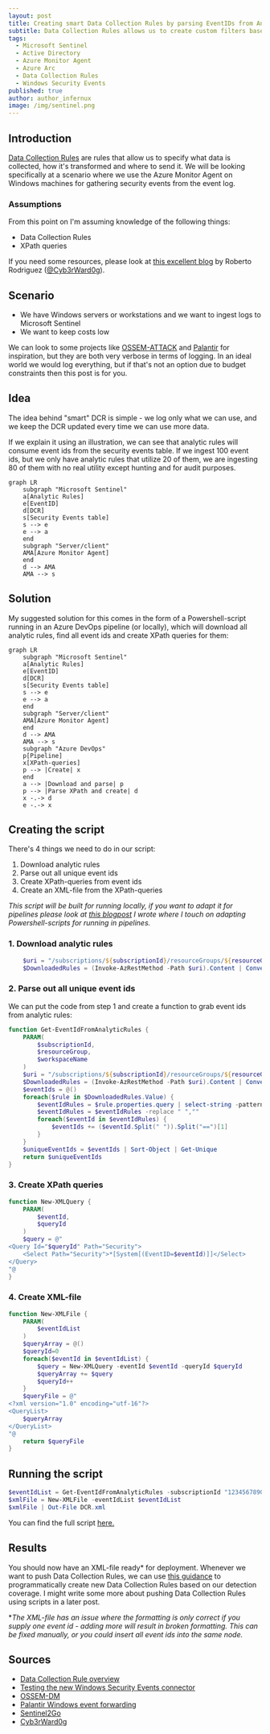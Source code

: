 ```yaml
---
layout: post
title: Creating smart Data Collection Rules by parsing EventIDs from Analytic Rules
subtitle: Data Collection Rules allows us to create custom filters based on XPath-queries. If we do this based on active Analytic Rules, we can create DCRs that only ingest the data we actually have detection for. 
tags:
  - Microsoft Sentinel
  - Active Directory
  - Azure Monitor Agent
  - Azure Arc
  - Data Collection Rules
  - Windows Security Events
published: true
author: author_infernux
image: /img/sentinel.png
---
```


## Introduction

[Data Collection Rules](https://learn.microsoft.com/en-us/azure/azure-monitor/essentials/data-collection-rule-overview) are rules that allow us to specify what data is collected, how it's transformed and where to send it. We will be looking specifically at a scenario where we use the Azure Monitor Agent on Windows machines for gathering security events from the event log.

### Assumptions

From this point on I'm assuming knowledge of the following things:

* Data Collection Rules
* XPath queries

If you need some resources, please look at [this excellent blog](https://techcommunity.microsoft.com/t5/microsoft-sentinel-blog/testing-the-new-version-of-the-windows-security-events-connector/ba-p/2483369) by Roberto Rodriguez ([@Cyb3rWard0g](https://twitter.com/Cyb3rWard0g)).

## Scenario

* We have Windows servers or workstations and we want to ingest logs to Microsoft Sentinel
* We want to keep costs low 

We can look to some projects like [OSSEM-ATTACK](https://github.com/OTRF/Microsoft-Sentinel2Go/tree/master/microsoft-sentinel/linkedtemplates/data-collection-rules/rules/ossem-attack) and [Palantir](https://github.com/OTRF/Microsoft-Sentinel2Go/tree/master/microsoft-sentinel/linkedtemplates/data-collection-rules/rules/palantir) for inspiration, but they are both very verbose in terms of logging. In an ideal world we would log everything, but if that's not an option due to budget constraints then this post is for you.

## Idea

The idea behind "smart" DCR is simple - we log only what we can use, and we keep the DCR updated every time we can use more data. 

If we explain it using an illustration, we can see that analytic rules will consume event ids from the security events table. If we ingest 100 event ids, but we only have analytic rules that utilize 20 of them, we are ingesting 80 of them with no real utility except hunting and for audit purposes.

```mermaid
graph LR
    subgraph "Microsoft Sentinel"
    a[Analytic Rules]
    e[EventID]
    d[DCR]
    s[Security Events table]
    s --> e
    e --> a
    end
    subgraph "Server/client"
    AMA[Azure Monitor Agent]
    end
    d --> AMA
    AMA --> s
```

## Solution

My suggested solution for this comes in the form of a Powershell-script running in an Azure DevOps pipeline (or locally), which will download all analytic rules, find all event ids and create XPath queries for them:

```mermaid
graph LR
    subgraph "Microsoft Sentinel"
    a[Analytic Rules]
    e[EventID]
    d[DCR]
    s[Security Events table]
    s --> e
    e --> a
    end
    subgraph "Server/client"
    AMA[Azure Monitor Agent]
    end
    d --> AMA
    AMA --> s
    subgraph "Azure DevOps"
    p[Pipeline]
    x[XPath-queries]
    p --> |Create| x
    end
    a --> |Download and parse| p
    p --> |Parse XPath and create| d
    x -.-> d
    e -.-> x
```

## Creating the script

There's 4 things we need to do in our script:
1. Download analytic rules
2. Parse out all unique event ids
3. Create XPath-queries from event ids
4. Create an XML-file from the XPath-queries

*This script will be built for running locally, if you want to adapt it for pipelines please look at [this blogpost](https://www.infernux.no/MicrosoftSentinel-TemplateAnalyticRules/) I wrote where I touch on adapting Powershell-scripts for running in pipelines.*

### 1. Download analytic rules

```powershell
    $uri = "/subscriptions/${subscriptionId}/resourceGroups/${resourceGroup}/providers/Microsoft.OperationalInsights/workspaces/${workspaceName}/providers/Microsoft.SecurityInsights/alertRules?api-version=2022-01-01-preview"
    $DownloadedRules = (Invoke-AzRestMethod -Path $uri).Content | ConvertFrom-Json -Depth 15
```

### 2. Parse out all unique event ids

We can put the code from step 1 and create a function to grab event ids from analytic rules:

```powershell
function Get-EventIdFromAnalyticRules {
    PARAM(
        $subscriptionId,
        $resourceGroup,
        $workspaceName
    )
    $uri = "/subscriptions/${subscriptionId}/resourceGroups/${resourceGroup}/providers/Microsoft.OperationalInsights/workspaces/${workspaceName}/providers/Microsoft.SecurityInsights/alertRules?api-version=2022-01-01-preview"
    $DownloadedRules = (Invoke-AzRestMethod -Path $uri).Content | ConvertFrom-Json -Depth 15
    $eventIds = @()
    foreach($rule in $DownloadedRules.Value) {
        $eventIdRules = $rule.properties.query | select-string -pattern "EventID\s==\s[0-9]+" -AllMatches | ForEach-Object {$_.Matches.Value}
        $eventIdRules = $eventIdRules -replace " ",""
        foreach($eventId in $eventIdRules) {
            $eventIds += ($eventId.Split(" ")).Split("==")[1]
        }
    }
    $uniqueEventIds = $eventIds | Sort-Object | Get-Unique
    return $uniqueEventIds
}
```

### 3. Create XPath queries

```powershell
function New-XMLQuery {
    PARAM(
        $eventId,
        $queryId
    )
    $query = @"
<Query Id="$queryId" Path="Security">
    <Select Path="Security">*[System[(EventID=$eventId)]]</Select>
</Query>
"@
}
```

### 4. Create XML-file

```powershell
function New-XMLFile {
    PARAM(
        $eventIdList
    )
    $queryArray = @()
    $queryId=0
    foreach($eventId in $eventIdList) {
        $query = New-XMLQuery -eventId $eventId -queryId $queryId
        $queryArray += $query
        $queryId++
    }
    $queryFile = @"
<?xml version="1.0" encoding="utf-16"?>
<QueryList>
    $queryArray
</QueryList>
"@
    return $queryFile
}
```

## Running the script

```powershell
$eventIdList = Get-EventIdFromAnalyticRules -subscriptionId "1234567890abc" -resourceGroup "demo-rg" -workspaceName "demo-law"
$xmlFile = New-XMLFile -eventIdList $eventIdList
$xmlFile | Out-File DCR.xml
```

You can find the full script [here.](https://github.com/infernuxmonster/MicrosoftSentinel-Scripts/blob/main/Create-DataCollectionRuleFromAnalyticRules.ps1)

## Results

You should now have an XML-file ready* for deployment. 
Whenever we want to push Data Collection Rules, we can use [this guidance](https://github.com/OTRF/Microsoft-Sentinel2Go/blob/master/microsoft-sentinel/linkedtemplates/data-collection-rules/rules/ossem-attack/README.md) to programmatically create new Data Collection Rules based on our detection coverage. I might write some more about pushing Data Collection Rules using scripts in a later post.

**The XML-file has an issue where the formatting is only correct if you supply one event id - adding more will result in broken formatting. This can be fixed manually, or you could insert all event ids into the same node.*

## Sources

* [Data Collection Rule overview](https://learn.microsoft.com/en-us/azure/azure-monitor/essentials/data-collection-rule-overview)
* [Testing the new Windows Security Events connector](https://techcommunity.microsoft.com/t5/microsoft-sentinel-blog/testing-the-new-version-of-the-windows-security-events-connector/ba-p/2483369)
* [OSSEM-DM](https://github.com/OTRF/OSSEM-DM)
* [Palantir Windows event forwarding](https://github.com/palantir/windows-event-forwarding)
* [Sentinel2Go](https://github.com/OTRF/Microsoft-Sentinel2Go)
* [Cyb3rWard0g](https://twitter.com/Cyb3rWard0g)
